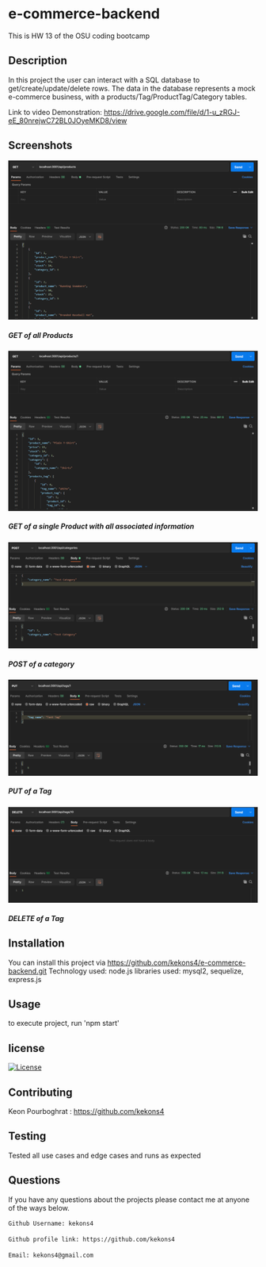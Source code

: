 # e-commerce-backend
This is HW 13 of the OSU coding bootcamp

## Description

In this project the user can interact with a SQL database to get/create/update/delete
rows. The data in the database represents a mock e-commerce business, with a 
products/Tag/ProductTag/Category tables.

Link to video Demonstration: https://drive.google.com/file/d/1-u_zRGJ-eE_80nrejwC72BL0JOyeMKD8/view

## Screenshots

![Screenshot_one](/assets/screenshot_one.PNG)
##### GET of all Products

![Screenshot_two](/assets/screenshot_two.PNG)
##### GET of a single Product with all associated information

![Screenshot_three](/assets/screenshot_three.PNG)
##### POST of a category

![Screenshot_four](/assets/screenshot_four.PNG)
##### PUT of a Tag

![Screenshot_five](/assets/screenshot_five.PNG)
##### DELETE of a Tag

## Installation

You can install this project via https://github.com/kekons4/e-commerce-backend.git
Technology used: node.js
libraries used: mysql2, sequelize, express.js

## Usage

to execute project, run 'npm start'

## license

[![License](https://img.shields.io/badge/License-MIT-blue.svg)](https://opensource.org/licenses/MIT)

## Contributing

Keon Pourboghrat : https://github.com/kekons4

## Testing

Tested all use cases and edge cases and runs as expected

## Questions

If you have any questions about the projects please contact me at anyone of the ways below.

    Github Username: kekons4

    Github profile link: https://github.com/kekons4

    Email: kekons4@gmail.com
